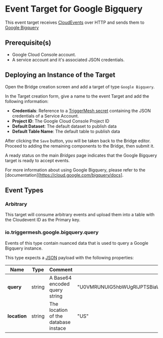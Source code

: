 # Event Target for Google Bigquery 

This event target receives [CloudEvents][ce] over HTTP and sends them to [Google Bigquery](https://cloud.google.com/bigquery)

## Prerequisite(s)

- Google Cloud Console account.
- A service account and it's associated JSON credentials.

## Deploying an Instance of the Target

Open the Bridge creation screen and add a target of type `Google Bigquery`.

In the Target creation form, give a name to the event Target and add the following information:

- **Credentials**: Reference to a [TriggerMesh secret](../guides/secrets.md) containing the JSON credentials of a Service Account.
- **Project ID**: The Google Cloud Console Project ID
- **Default Dataset**: The default dataset to publish data
- **Default Table Name**: The default table to publish data 

After clicking the `Save` button, you will be taken back to the Bridge editor. Proceed to adding the remaining
components to the Bridge, then submit it.

A ready status on the main _Bridges_ page indicates that the Google Bigquery target is ready to accept events.

For more information about using Google Bigquery, please refer to the [documentation][https://cloud.google.com/bigquery/docs].

## Event Types
### Arbitrary
This target will consume arbitrary events and upload them into a table with the Cloudevent ID as the Primary key. 

### io.triggermesh.google.bigquery.query

Events of this type contain nuanced data that is used to query a Google Bigquery instance.

This type expects a [JSON][ce-jsonformat] payload with the following properties:

| Name  |  Type |  Comment | Example
|---|---|---|---|
| **query** | string | A Base64 encoded query string | "U0VMRUNUIG5hbWUgRlJPTSBiaWdxdWVyeS1wdWJsaWMtZGF0YS51c2FfbmFtZXMudXNhXzE5MTBfMjAxMyBMSU1JVCAxMDA=" |
| **location** | string | The location of the database instace |  "US" |



[ce]: https://cloudevents.io/
[ce-jsonformat]: https://github.com/cloudevents/spec/blob/v1.0/json-format.md
